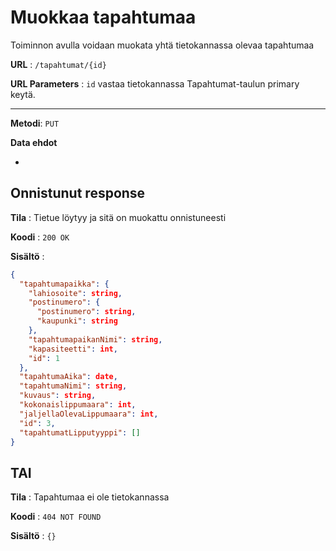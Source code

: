 # Muokkaa tapahtumaa

Toiminnon avulla voidaan muokata yhtä tietokannassa olevaa tapahtumaa


**URL** : `/tapahtumat/{id}`

**URL Parameters** : `id` vastaa tietokannassa Tapahtumat-taulun primary keytä.

---

**Metodi**: `PUT`

**Data ehdot**

-

## Onnistunut response

**Tila** : Tietue löytyy ja sitä on muokattu onnistuneesti

**Koodi** : `200 OK`

**Sisältö** :
```json
{
  "tapahtumapaikka": {
    "lahiosoite": string,
    "postinumero": {
      "postinumero": string,
      "kaupunki": string
    },
    "tapahtumapaikanNimi": string,
    "kapasiteetti": int,
    "id": 1
  },
  "tapahtumaAika": date,
  "tapahtumaNimi": string,
  "kuvaus": string,
  "kokonaislippumaara": int,
  "jaljellaOlevaLippumaara": int,
  "id": 3,
  "tapahtumatLipputyyppi": []
}
```

## TAI

**Tila** : Tapahtumaa ei ole tietokannassa

**Koodi** : `404 NOT FOUND`

**Sisältö** : `{}`
